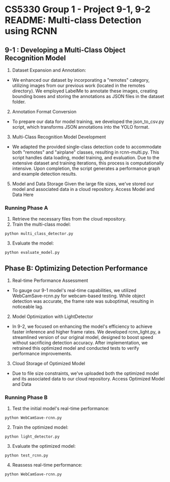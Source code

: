 # CS5330 Group 1 - Project 9-1, 9-2 README: Multi-class Detection using RCNN

## 9-1 : Developing a Multi-Class Object Recognition Model
1. Dataset Expansion and Annotation:
- We enhanced our dataset by incorporating a "remotes" category, utilizing images from our previous work (located in the remotes directory). We employed LabelMe to annotate these images, creating bounding boxes and storing the annotations as JSON files in the dataset folder.
2. Annotation Format Conversion
- To prepare our data for model training, we developed the json_to_csv.py script, which transforms JSON annotations into the YOLO format.
3. Multi-Class Recognition Model Development
- We adapted the provided single-class detection code to accommodate both "remotes" and "airplane" classes, resulting in rcnn-multi.py. This script handles data loading, model training, and evaluation. Due to the extensive dataset and training iterations, this process is computationally intensive. Upon completion, the script generates a performance graph and example detection results.
5. Model and Data Storage
Given the large file sizes, we've stored our model and associated data in a cloud repository. Access Model and Data Here

### Running Phase A

1. Retrieve the necessary files from the cloud repository.
2. Train the multi-class model:

`python multi_class_detector.py`

3. Evaluate the model:

`python evaluate_model.py`

## Phase B: Optimizing Detection Performance
1. Real-time Performance Assessment
- To gauge our 9-1 model's real-time capabilities, we utilized WebCamSave-rcnn.py for webcam-based testing. While object detection was accurate, the frame rate was suboptimal, resulting in noticeable lag.
2. Model Optimization with LightDetector
- In 9-2, we focused on enhancing the model's efficiency to achieve faster inference and higher frame rates. We developed rcnn_light.py, a streamlined version of our original model, designed to boost speed without sacrificing detection accuracy. After implementation, we retrained this optimized model and conducted tests to verify performance improvements.
3. Cloud Storage of Optimized Model
- Due to file size constraints, we've uploaded both the optimized model and its associated data to our cloud repository. Access Optimized Model and Data

### Running Phase B
1. Test the initial model's real-time performance:

`python WebCamSave-rcnn.py`

2. Train the optimized model:

`python light_detector.py`

3. Evaluate the optimized model:

`python test_rcnn.py`

4. Reassess real-time performance:

`python WebCamSave-rcnn.py`